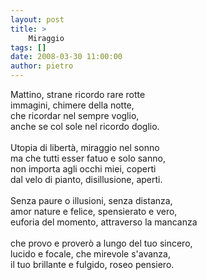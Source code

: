 ```yaml
---
layout: post
title: >
    Miraggio
tags: []
date: 2008-03-30 11:00:00
author: pietro
---
```

Mattino, strane ricordo rare rotte<br/>immagini, chimere della notte,<br/>che ricordar nel sempre voglio,<br/>anche se col sole nel ricordo doglio.<br/><br/>Utopia di libertà, miraggio nel sonno<br/>ma che tutti esser fatuo e solo sanno,<br/>non importa agli occhi miei, coperti<br/>dal velo di pianto, disillusione, aperti.<br/><br/>Senza paure o illusioni, senza distanza,<br/>amor nature e felice, spensierato e vero,<br/>euforia del momento, attraverso la mancanza<br/><br/>che provo e proverò a lungo del tuo sincero,<br/>lucido e focale, che mirevole s'avanza,<br/>il tuo brillante e fulgido, roseo pensiero.
